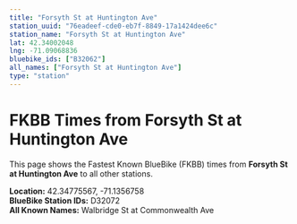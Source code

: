 ```yaml
---
title: "Forsyth St at Huntington Ave"
station_uuid: "76eadeef-cde0-eb7f-8849-17a1424dee6c"
station_name: "Forsyth St at Huntington Ave"
lat: 42.34002048
lng: -71.09068836
bluebike_ids: ["B32062"]
all_names: ["Forsyth St at Huntington Ave"]
type: "station"
---
```


# FKBB Times from Forsyth St at Huntington Ave

This page shows the Fastest Known BlueBike (FKBB) times from **Forsyth St at Huntington Ave** to all other stations.

**Location:** 42.34775567, -71.1356758  
**BlueBike Station IDs:** D32072  
**All Known Names:** Walbridge St at Commonwealth Ave

